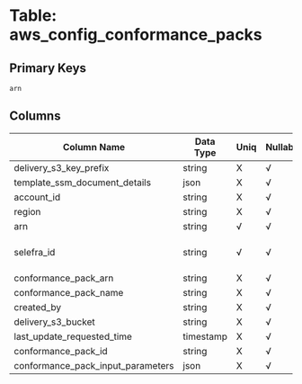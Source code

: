 # Table: aws_config_conformance_packs

## Primary Keys 

```
arn
```


## Columns 

|  Column Name   |  Data Type  | Uniq | Nullable | Description | 
|  ----  | ----  | ----  | ----  | ---- | 
| delivery_s3_key_prefix | string | X | √ |  | 
| template_ssm_document_details | json | X | √ |  | 
| account_id | string | X | √ |  | 
| region | string | X | √ |  | 
| arn | string | √ | √ |  | 
| selefra_id | string | √ | √ | primary keys value md5 | 
| conformance_pack_arn | string | X | √ |  | 
| conformance_pack_name | string | X | √ |  | 
| created_by | string | X | √ |  | 
| delivery_s3_bucket | string | X | √ |  | 
| last_update_requested_time | timestamp | X | √ |  | 
| conformance_pack_id | string | X | √ |  | 
| conformance_pack_input_parameters | json | X | √ |  | 


